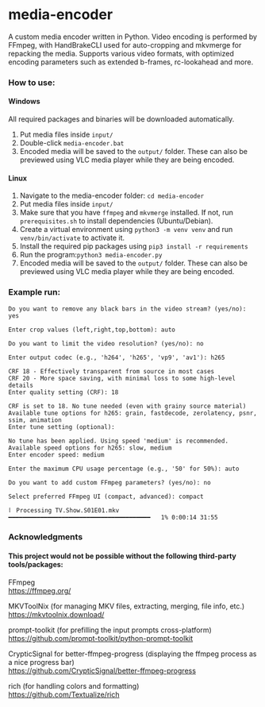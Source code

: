 # media-encoder
A custom media encoder written in Python. Video encoding is performed by FFmpeg, with HandBrakeCLI used for auto-cropping and mkvmerge for repacking the media. Supports various video formats, with optimized encoding parameters such as extended b-frames, rc-lookahead and more.

### How to use:

#### Windows
All required packages and binaries will be downloaded automatically.
1. Put media files inside `input/`
2. Double-click `media-encoder.bat`
3. Encoded media will be saved to the `output/` folder. These can also be previewed using VLC media player while they are being encoded.

#### Linux
1. Navigate to the media-encoder folder: `cd media-encoder`
2. Put media files inside `input/`
3. Make sure that you have `ffmpeg` and `mkvmerge` installed. If not, run `prerequisites.sh` to install dependencies (Ubuntu/Debian).
4. Create a virtual environment using `python3 -m venv venv` and run `venv/bin/activate` to activate it.  
5. Install the required pip packages using `pip3 install -r requirements`
6. Run the program:`python3 media-encoder.py`
7. Encoded media will be saved to the `output/` folder. These can also be previewed using VLC media player while they are being encoded.

### Example run:
````text
Do you want to remove any black bars in the video stream? (yes/no): yes

Enter crop values (left,right,top,bottom): auto

Do you want to limit the video resolution? (yes/no): no

Enter output codec (e.g., 'h264', 'h265', 'vp9', 'av1'): h265

CRF 18 - Effectively transparent from source in most cases
CRF 20 - More space saving, with minimal loss to some high-level details
Enter quality setting (CRF): 18

CRF is set to 18. No tune needed (even with grainy source material)
Available tune options for h265: grain, fastdecode, zerolatency, psnr, ssim, animation
Enter tune setting (optional):

No tune has been applied. Using speed 'medium' is recommended.
Available speed options for h265: slow, medium
Enter encoder speed: medium

Enter the maximum CPU usage percentage (e.g., '50' for 50%): auto

Do you want to add custom FFmpeg parameters? (yes/no): no

Select preferred FFmpeg UI (compact, advanced): compact

⠇ Processing TV.Show.S01E01.mkv ━━━━━━━━━━━━━━━━━━━━━━━━━━━━━━━━━━━━━━━━   1% 0:00:14 31:55
````

### Acknowledgments

#### This project would not be possible without the following third-party tools/packages: 

FFmpeg  
https://ffmpeg.org/

MKVToolNix (for managing MKV files, extracting, merging, file info, etc.)  
https://mkvtoolnix.download/

prompt-toolkit (for prefilling the input prompts cross-platform)  
https://github.com/prompt-toolkit/python-prompt-toolkit

CrypticSignal for better-ffmpeg-progress (displaying the ffmpeg process as a nice progress bar)  
https://github.com/CrypticSignal/better-ffmpeg-progress

rich (for handling colors and formatting)  
https://github.com/Textualize/rich